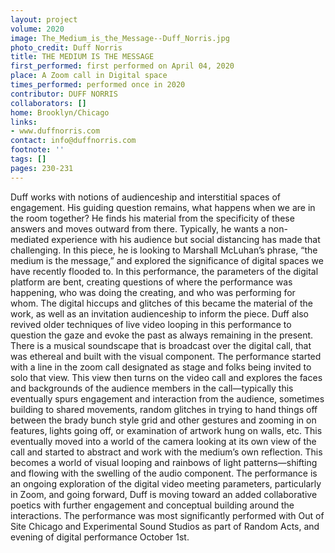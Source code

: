 ```yaml
---
layout: project
volume: 2020
image: The_Medium_is_the_Message--Duff_Norris.jpg
photo_credit: Duff Norris
title: THE MEDIUM IS THE MESSAGE
first_performed: first performed on April 04, 2020
place: A Zoom call in Digital space
times_performed: performed once in 2020
contributor: DUFF NORRIS
collaborators: []
home: Brooklyn/Chicago
links:
- www.duffnorris.com
contact: info@duffnorris.com
footnote: ''
tags: []
pages: 230-231
---
```




Duff works with notions of audienceship and interstitial spaces of engagement. His guiding question remains, what happens when we are in the room together? He finds his material from the specificity of these answers and moves outward from there. Typically, he wants a non-mediated experience with his audience but social distancing has made that challenging. In this piece, he is looking to Marshall McLuhan’s phrase, “the medium is the message,” and explored the significance of digital spaces we have recently flooded to. In this performance, the parameters of the digital platform are bent, creating questions of where the performance was happening, who was doing the creating, and who was performing for whom. The digital hiccups and glitches of this became the material of the work, as well as an invitation audienceship to inform the piece. Duff also revived older techniques of live video looping in this performance to question the gaze and evoke the past as always remaining in the present. There is a musical soundscape that is broadcast over the digital call, that was ethereal and built with the visual component. The performance started with a line in the zoom call designated as stage and folks being invited to solo that view. This view then turns on the video call and explores the faces and backgrounds of the audience members in the call—typically this eventually spurs engagement and interaction from the audience, sometimes building to shared movements, random glitches in trying to hand things off between the brady bunch style grid and other gestures and zooming in on features, lights going off, or examination of artwork hung on walls, etc. This eventually moved into a world of the camera looking at its own view of the call and started to abstract and work with the medium’s own reflection. This becomes a world of visual looping and rainbows of light patterns—shifting and flowing with the swelling of the audio component. The performance is an ongoing exploration of the digital video meeting parameters, particularly in Zoom, and going forward, Duff is moving toward an added collaborative poetics with further engagement and conceptual building around the interactions. The performance was most significantly performed with Out of Site Chicago and Experimental Sound Studios as part of Random Acts, and evening of digital performance October 1st.
